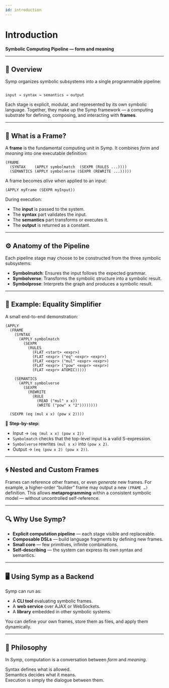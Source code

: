 ```yaml
---
id: introduction
---
```


# Introduction

**Symbolic Computing Pipeline — form and meaning**

---

## 🧩 Overview

Symp organizes symbolic subsystems into a single programmable pipeline:

```

input → syntax → semantics → output

````

Each stage is explicit, modular, and represented by its own symbolic language. Together, they make up the Symp framework — a computing substrate for defining, composing, and interacting with **frames**.

---

## 🧠 What is a Frame?

A **frame** is the fundamental computing unit in Symp. It combines *form* and *meaning* into one executable definition:

```
(FRAME
  (SYNTAX    (APPLY symbolmatch  (SEXPR (RULES ...))))
  (SEMANTICS (APPLY symbolverse (SEXPR (REWRITE ...)))))
````

A frame becomes *alive* when applied to an input:

```
(APPLY myFrame (SEXPR myInput))
```

During execution:

- The **input** is passed to the system.
- The **syntax** part validates the input.
- The **semantics** part transforms or executes it.
- The **output** is returned as a constant.

---

## ⚙️ Anatomy of the Pipeline

Each pipeline stage may choose to be constructed from the three symbolic subsystems: 
- **Symbolmatch**: Ensures the input follows the expected grammar.
- **Symbolverse**: Transforms the symbolic structure into a symbolic result.
- **Symbolprose**: Interprets the graph and produces a symbolic result.

---

## 🧮 Example: Equality Simplifier

A small end-to-end demonstration:

```
(APPLY
  (FRAME
    (SYNTAX
      (APPLY symbolmatch
        (SEXPR
          (RULES
            (FLAT <start> <expr>)
            (FLAT <expr> ("eq" <expr> <expr>)
            (FLAT <expr> ("mul" <expr> <expr>)
            (FLAT <expr> ("pow" <expr> <expr>)
            (FLAT <expr> ATOMIC)))))

    (SEMANTICS
      (APPLY symbolverse
        (SEXPR
          (REWRITE
            (RULE
              (READ ("mul" x x))
              (WRITE ("pow" x "2"))))))))
              
  (SEXPR (eq (mul x x) (pow x 2))))
```

🧩 **Step-by-step:**

- Input → `(eq (mul x x) (pow x 2))`
- `Symbolmatch` checks that the top-level input is a valid S-expression.
- `Symbolverse` rewrites `(mul x x)` into `(pow x 2)`.
- Output → `(eq (pow x 2) (pow x 2))`.

---

## 🌀 Nested and Custom Frames

Frames can reference other frames, or even *generate* new frames. For example, a higher-order “builder” frame may output a new `(FRAME …)` definition. This allows **metaprogramming** within a consistent symbolic model — without uncontrolled self-reference.

---

## 🔍 Why Use Symp?

* **Explicit computation pipeline** — each stage visible and replaceable.
* **Composable DSLs** — build language fragments by defining new frames.
* **Small core** — few primitives, infinite combinations.
* **Self-describing** — the system can express its own syntax and semantics.

---

## 🖥️ Using Symp as a Backend

Symp can run as:

* A **CLI tool** evaluating symbolic frames.
* A **web service** over AJAX or WebSockets.
* A **library** embedded in other symbolic systems.

You can define your own frames, store them as files, and apply them dynamically.

---

## 🔮 Philosophy

In Symp, computation is a conversation between *form* and *meaning*.

Syntax defines what is allowed.  
Semantics decides what it means.  
Execution is simply the dialogue between them.  
